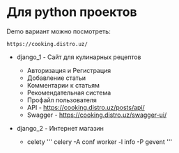 # Для python проектов 

Demo вариант можно посмотреть:
```
https://cooking.distro.uz/
```
* django_1 - Сайт для кулинарных рецептов
  * Авторизация и Регистрация 
  * Добавление статьи  
  * Комментарии к статьям 
  * Рекомендательная система
  * Профайл пользователя 
  * API  - https://cooking.distro.uz/posts/api/
  * Swagger - https://cooking.distro.uz/swagger-ui/
  


* django_2 - Интернет магазин 
   * celety
   '''
   celery -A conf worker -l info -P gevent
   '''
